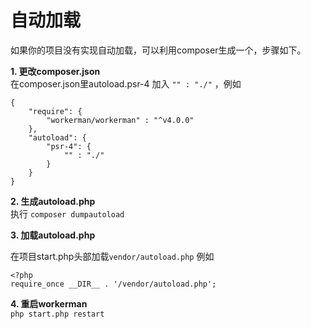 # 自动加载

如果你的项目没有实现自动加载，可以利用composer生成一个，步骤如下。

**1. 更改composer.json**  
在composer.json里autoload.psr-4 加入 `"" : "./"` ，例如
```
{
    "require": {
        "workerman/workerman" : "^v4.0.0"
    },
    "autoload": {
        "psr-4": {
            "" : "./"
        }
    }
}
```

**2. 生成autoload.php**  
执行 `composer dumpautoload`

**3. 加载autoload.php**  

在项目start.php头部加载`vendor/autoload.php` 例如
```
<?php
require_once __DIR__ . '/vendor/autoload.php';
```

**4. 重启workerman**  
`php start.php restart`
